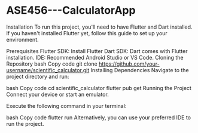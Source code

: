 # ASE456---CalculatorApp
Installation
To run this project, you'll need to have Flutter and Dart installed. If you haven't installed Flutter yet, follow this guide to set up your environment.

Prerequisites
Flutter SDK: Install Flutter
Dart SDK: Dart comes with Flutter installation.
IDE: Recommended Android Studio or VS Code.
Cloning the Repository
bash
Copy code
git clone https://github.com/your-username/scientific_calculator.git
Installing Dependencies
Navigate to the project directory and run:

bash
Copy code
cd scientific_calculator
flutter pub get
Running the Project
Connect your device or start an emulator.

Execute the following command in your terminal:

bash
Copy code
flutter run
Alternatively, you can use your preferred IDE to run the project.
